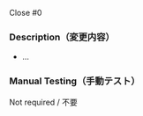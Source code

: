 <!-- Close or Related Issues -->
Close #0

### Description（変更内容）
<!-- Please describe the motivation behind this PR and the changes it introduces. -->
<!-- 何のために、どのような変更をしますか？ -->

- ...

### Manual Testing（手動テスト）
<!-- If manual testing is required, please describe the procedure. -->
<!-- 手動での動作確認が必要なら、そのやり方を記述してください。-->

Not required / 不要
